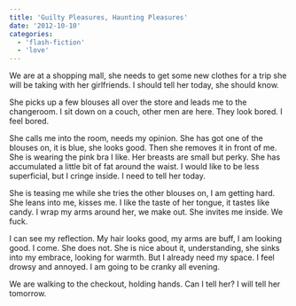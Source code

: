 ```yaml
---
title: 'Guilty Pleasures, Haunting Pleasures'
date: '2012-10-10'
categories:
  - 'flash-fiction'
  - 'love'
---
```


We are at a shopping mall, she needs to get some new clothes for a trip she will
be taking with her girlfriends. I should tell her today, she should know.

She picks up a few blouses all over the store and leads me to the changeroom. I
sit down on a couch, other men are here. They look bored. I feel bored.

She calls me into the room, needs my opinion. She has got one of the blouses on,
it is blue, she looks good. Then she removes it in front of me. She is wearing
the pink bra I like. Her breasts are small but perky. She has accumulated a
little bit of fat around the waist. I would like to be less superficial, but I
cringe inside. I need to tell her today.

She is teasing me while she tries the other blouses on, I am getting hard. She
leans into me, kisses me. I like the taste of her tongue, it tastes like candy.
I wrap my arms around her, we make out. She invites me inside. We fuck.

I can see my reflection. My hair looks good, my arms are buff, I am looking
good. I come. She does not. She is nice about it, understanding, she sinks into
my embrace, looking for warmth. But I already need my space. I feel drowsy and
annoyed. I am going to be cranky all evening.

We are walking to the checkout, holding hands. Can I tell her? I will tell her
tomorrow.

